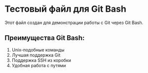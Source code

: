 # Тестовый файл для Git Bash

Этот файл создан для демонстрации работы с Git через Git Bash.

## Преимущества Git Bash:
1. Unix-подобные команды
2. Лучшая поддержка Git
3. Поддержка SSH из коробки
4. Удобная работа с путями 